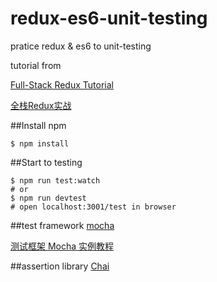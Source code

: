 # redux-es6-unit-testing

pratice redux & es6 to unit-testing

tutorial from

[Full-Stack Redux Tutorial](http://teropa.info/blog/2015/09/10/full-stack-redux-tutorial.html)

[全栈Redux实战](http://blog.kazaff.me/2015/10/08/[%E8%AF%91]%E5%85%A8%E6%A0%88Redux%E5%AE%9E%E6%88%98/)

##Install npm
``` text
$ npm install
```

##Start to testing

``` text
$ npm run test:watch
# or
$ npm run devtest
# open localhost:3001/test in browser
```

##test framework
[mocha](https://mochajs.org/)

[测试框架 Mocha 实例教程](http://www.ruanyifeng.com/blog/2015/12/a-mocha-tutorial-of-examples.html)

##assertion library
[Chai](http://chaijs.com/)

